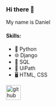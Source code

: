 ### Hi there 👋 
My name is Daniel


#### Skills: 
* 🐍 Python
* 🌐 Django
* 📑 SQL
* 🤖 UiPath
* 🖥️ HTML, CSS


[<img src='https://cdn.jsdelivr.net/npm/simple-icons@3.0.1/icons/github.svg' alt='github' height='40'>](https://github.com/Tyroooo)  
